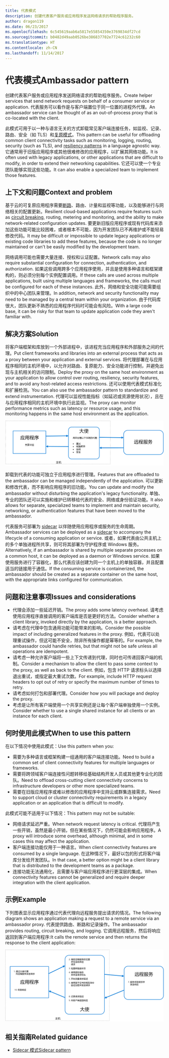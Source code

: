 ```yaml
---
title: 代表模式
description: 创建代表客户服务或应用程序发送网络请求的帮助程序服务。
author: dragon119
ms.date: 06/23/2017
ms.openlocfilehash: 6c545619aab6a5817e55854350e3769834df27cd
ms.sourcegitcommit: b0482d49aab0526be386837702e7724c61232c60
ms.translationtype: HT
ms.contentlocale: zh-CN
ms.lasthandoff: 11/14/2017
---
```

# <a name="ambassador-pattern"></a><span data-ttu-id="df4af-103">代表模式</span><span class="sxs-lookup"><span data-stu-id="df4af-103">Ambassador pattern</span></span>

<span data-ttu-id="df4af-104">创建代表客户服务或应用程序发送网络请求的帮助程序服务。</span><span class="sxs-lookup"><span data-stu-id="df4af-104">Create helper services that send network requests on behalf of a consumer service or application.</span></span> <span data-ttu-id="df4af-105">代表服务可以看作是与客户端置位于同一位置的进程外代理。</span><span class="sxs-lookup"><span data-stu-id="df4af-105">An ambassador service can be thought of as an out-of-process proxy that is co-located with the client.</span></span>

<span data-ttu-id="df4af-106">此模式可用于以一种与语言无关的方式卸载常见客户端连接任务，如监视、记录、路由、安全（如 TLS）和[复原模式][resiliency-patterns]。</span><span class="sxs-lookup"><span data-stu-id="df4af-106">This pattern can be useful for offloading common client connectivity tasks such as monitoring, logging, routing, security (such as TLS), and [resiliency patterns][resiliency-patterns] in a language agnostic way.</span></span> <span data-ttu-id="df4af-107">它通常用于旧版应用程序或其他很难修改的应用程序，以扩展其网络功能。</span><span class="sxs-lookup"><span data-stu-id="df4af-107">It is often used with legacy applications, or other applications that are difficult to modify, in order to extend their networking capabilities.</span></span> <span data-ttu-id="df4af-108">它还可以使一个专业团队能够实现这些功能。</span><span class="sxs-lookup"><span data-stu-id="df4af-108">It can also enable a specialized team to implement those features.</span></span>

## <a name="context-and-problem"></a><span data-ttu-id="df4af-109">上下文和问题</span><span class="sxs-lookup"><span data-stu-id="df4af-109">Context and problem</span></span>

<span data-ttu-id="df4af-110">基于云的可复原应用程序需要[断路][circuit-breaker]、路由、计量和监视等功能，以及能够进行与网络相关的配置更新。</span><span class="sxs-lookup"><span data-stu-id="df4af-110">Resilient cloud-based applications require features such as [circuit breaking][circuit-breaker], routing, metering and monitoring, and the ability to make network-related configuration updates.</span></span> <span data-ttu-id="df4af-111">要更新旧版应用程序或现有代码库来添加这些功能可能比较困难，或者根本不可能，因为开发团队已不再维护或不能轻易修改代码。</span><span class="sxs-lookup"><span data-stu-id="df4af-111">It may be difficult or impossible to update legacy applications or existing code libraries to add these features, because the code is no longer maintained or can't be easily modified by the development team.</span></span>

<span data-ttu-id="df4af-112">网络调用可能也需要大量连接、授权和认证配置。</span><span class="sxs-lookup"><span data-stu-id="df4af-112">Network calls may also require substantial configuration for connection, authentication, and authorization.</span></span> <span data-ttu-id="df4af-113">如果这些调用跨多个应用程序使用，并且是使用多种语言和框架建构的，则必须分别每个实例配置调用。</span><span class="sxs-lookup"><span data-stu-id="df4af-113">If these calls are used across multiple applications, built using multiple languages and frameworks, the calls must be configured for each of these instances.</span></span> <span data-ttu-id="df4af-114">此外，网络和安全功能可能需要组织中的中心团队来管理。</span><span class="sxs-lookup"><span data-stu-id="df4af-114">In addition, network and security functionality may need to be managed by a central team within your organization.</span></span> <span data-ttu-id="df4af-115">由于代码库很大，团队更新不熟悉的应用程序代码时可能会有风险。</span><span class="sxs-lookup"><span data-stu-id="df4af-115">With a large code base, it can be risky for that team to update application code they aren't familiar with.</span></span>

## <a name="solution"></a><span data-ttu-id="df4af-116">解决方案</span><span class="sxs-lookup"><span data-stu-id="df4af-116">Solution</span></span>

<span data-ttu-id="df4af-117">将客户端框架和库放到一个外部进程中，该进程充当应用程序和外部服务之间的代理。</span><span class="sxs-lookup"><span data-stu-id="df4af-117">Put client frameworks and libraries into an external process that acts as a proxy between your application and external services.</span></span> <span data-ttu-id="df4af-118">将代理部署在与应用程序相同的主机环境中，以允许对路由、复原能力、安全功能进行控制，并避免出现与主机相关的访问限制。</span><span class="sxs-lookup"><span data-stu-id="df4af-118">Deploy the proxy on the same host environment as your application to allow control over routing, resiliency, security features, and to avoid any host-related access restrictions.</span></span> <span data-ttu-id="df4af-119">还可以使用代表模式标准化和扩展检测。</span><span class="sxs-lookup"><span data-stu-id="df4af-119">You can also use the ambassador pattern to standardize and extend instrumentation.</span></span> <span data-ttu-id="df4af-120">代理可以监视性能指标（如延迟或资源使用状况），且在与应用程序相同的主机环境中执行此监视。</span><span class="sxs-lookup"><span data-stu-id="df4af-120">The proxy can monitor performance metrics such as latency or resource usage, and this monitoring happens in the same host environment as the application.</span></span>

![](./_images/ambassador.png)

<span data-ttu-id="df4af-121">卸载到代表的功能可独立于应用程序进行管理。</span><span class="sxs-lookup"><span data-stu-id="df4af-121">Features that are offloaded to the ambassador can be managed independently of the application.</span></span> <span data-ttu-id="df4af-122">可以更新和修改代表，而不影响应用程序的旧功能。</span><span class="sxs-lookup"><span data-stu-id="df4af-122">You can update and modify the ambassador without disturbing the application's legacy functionality.</span></span> <span data-ttu-id="df4af-123">单独、专业的团队还可以实施和维护已转移给代表的安全、网络或身份验证功能。</span><span class="sxs-lookup"><span data-stu-id="df4af-123">It also allows for separate, specialized teams to implement and maintain security, networking, or authentication features that have been moved to the ambassador.</span></span>

<span data-ttu-id="df4af-124">代表服务可部署为 [sidecar][sidecar] 以伴随使用应用程序或服务的生命周期。</span><span class="sxs-lookup"><span data-stu-id="df4af-124">Ambassador services can be deployed as a [sidecar][sidecar] to accompany the lifecycle of a consuming application or service.</span></span> <span data-ttu-id="df4af-125">或者，如果代表由公共主机上的多个单独进程所共享，则可将其部署为守护程序或 Windows 服务。</span><span class="sxs-lookup"><span data-stu-id="df4af-125">Alternatively, if an ambassador is shared by multiple separate processes on a common host, it can be deployed as a daemon or Windows service.</span></span> <span data-ttu-id="df4af-126">如果使用服务进行了容器化，那么代表应该创建为同一个主机上的单独容器，并且配置适当的链接用于通信。</span><span class="sxs-lookup"><span data-stu-id="df4af-126">If the consuming service is containerized, the ambassador should be created as a separate container on the same host, with the appropriate links configured for communication.</span></span>

## <a name="issues-and-considerations"></a><span data-ttu-id="df4af-127">问题和注意事项</span><span class="sxs-lookup"><span data-stu-id="df4af-127">Issues and considerations</span></span>

- <span data-ttu-id="df4af-128">代理会添加一些延迟开销。</span><span class="sxs-lookup"><span data-stu-id="df4af-128">The proxy adds some latency overhead.</span></span> <span data-ttu-id="df4af-129">请考虑使用应用程序直接调用的客户端库是否是更好的方法。</span><span class="sxs-lookup"><span data-stu-id="df4af-129">Consider whether a client library, invoked directly by the application, is a better approach.</span></span>
- <span data-ttu-id="df4af-130">请考虑在代理中包含通用功能可能带来的影响。</span><span class="sxs-lookup"><span data-stu-id="df4af-130">Consider the possible impact of including generalized features in the proxy.</span></span> <span data-ttu-id="df4af-131">例如，代表可以处理重试操作，但这可能不安全，除非所有操作都是幂等的。</span><span class="sxs-lookup"><span data-stu-id="df4af-131">For example, the ambassador could handle retries, but that might not be safe unless all operations are idempotent.</span></span>
- <span data-ttu-id="df4af-132">请考虑一种允许客户端将一些上下文传递到代理，同时也可传递回客户端的机制。</span><span class="sxs-lookup"><span data-stu-id="df4af-132">Consider a mechanism to allow the client to pass some context to the proxy, as well as back to the client.</span></span> <span data-ttu-id="df4af-133">例如，包含 HTTP 请求标头以选择退出重试，或指定最大重试次数。</span><span class="sxs-lookup"><span data-stu-id="df4af-133">For example, include HTTP request headers to opt out of retry or specify the maximum number of times to retry.</span></span>
- <span data-ttu-id="df4af-134">请考虑如何打包和部署代理。</span><span class="sxs-lookup"><span data-stu-id="df4af-134">Consider how you will package and deploy the proxy.</span></span>
- <span data-ttu-id="df4af-135">考虑是让所有客户端使用一个共享实例还是让每个客户端单独使用一个实例。</span><span class="sxs-lookup"><span data-stu-id="df4af-135">Consider whether to use a single shared instance for all clients or an instance for each client.</span></span>

## <a name="when-to-use-this-pattern"></a><span data-ttu-id="df4af-136">何时使用此模式</span><span class="sxs-lookup"><span data-stu-id="df4af-136">When to use this pattern</span></span>

<span data-ttu-id="df4af-137">在以下情况中使用此模式：</span><span class="sxs-lookup"><span data-stu-id="df4af-137">Use this pattern when you:</span></span>

- <span data-ttu-id="df4af-138">需要为多种语言或框架构建一组通用的客户端连接功能。</span><span class="sxs-lookup"><span data-stu-id="df4af-138">Need to build a common set of client connectivity features for multiple languages or frameworks.</span></span>
- <span data-ttu-id="df4af-139">需要将跨领域客户端连接性问题转移给基础结构开发人员或其他更专业化的团队。</span><span class="sxs-lookup"><span data-stu-id="df4af-139">Need to offload cross-cutting client connectivity concerns to infrastructure developers or other more specialized teams.</span></span>
- <span data-ttu-id="df4af-140">需要在旧版应用程序或难以修改的应用程序中支持云或群集连接需求。</span><span class="sxs-lookup"><span data-stu-id="df4af-140">Need to support cloud or cluster connectivity requirements in a legacy application or an application that is difficult to modify.</span></span>

<span data-ttu-id="df4af-141">此模式可能不适用于以下情况：</span><span class="sxs-lookup"><span data-stu-id="df4af-141">This pattern may not be suitable:</span></span>

- <span data-ttu-id="df4af-142">网络请求延迟严重。</span><span class="sxs-lookup"><span data-stu-id="df4af-142">When network request latency is critical.</span></span> <span data-ttu-id="df4af-143">代理将产生一些开销，虽然是最小开销，但在某些情况下，仍然可能会影响应用程序。</span><span class="sxs-lookup"><span data-stu-id="df4af-143">A proxy will introduce some overhead, although minimal, and in some cases this may affect the application.</span></span>
- <span data-ttu-id="df4af-144">客户端连接功能仅用于一种语言。</span><span class="sxs-lookup"><span data-stu-id="df4af-144">When client connectivity features are consumed by a single language.</span></span> <span data-ttu-id="df4af-145">在这种情况下，最好以包的形式将客户端库分发给开发团队。</span><span class="sxs-lookup"><span data-stu-id="df4af-145">In that case, a better option might be a client library that is distributed to the development teams as a package.</span></span>
- <span data-ttu-id="df4af-146">连接功能无法通用化，且需要与客户端应用程序进行更深层的集成。</span><span class="sxs-lookup"><span data-stu-id="df4af-146">When connectivity features cannot be generalized and require deeper integration with the client application.</span></span>

## <a name="example"></a><span data-ttu-id="df4af-147">示例</span><span class="sxs-lookup"><span data-stu-id="df4af-147">Example</span></span>

<span data-ttu-id="df4af-148">下列图表显示应用程序通过代表代理向远程服务提出请求的情况。</span><span class="sxs-lookup"><span data-stu-id="df4af-148">The following diagram shows an application making a request to a remote service via an ambassador proxy.</span></span> <span data-ttu-id="df4af-149">代表提供路由、断路和记录操作。</span><span class="sxs-lookup"><span data-stu-id="df4af-149">The ambassador provides routing, circuit breaking, and logging.</span></span> <span data-ttu-id="df4af-150">它调用远程服务，然后将响应返回到客户端应用程序:</span><span class="sxs-lookup"><span data-stu-id="df4af-150">It calls the remote service and then returns the response to the client application:</span></span>

![](./_images/ambassador-example.png) 

## <a name="related-guidance"></a><span data-ttu-id="df4af-151">相关指南</span><span class="sxs-lookup"><span data-stu-id="df4af-151">Related guidance</span></span>

- [<span data-ttu-id="df4af-152">Sidecar 模式</span><span class="sxs-lookup"><span data-stu-id="df4af-152">Sidecar pattern</span></span>](./sidecar.md)

<!-- links -->

[circuit-breaker]: ./circuit-breaker.md
[resiliency-patterns]: ./category/resiliency.md
[sidecar]: ./sidecar.md
